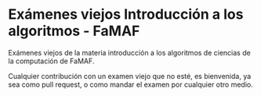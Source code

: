 # Exámenes viejos Introducción a los algoritmos - FaMAF

Exámenes viejos de la materia introducción a los algoritmos de ciencias de la computación de FaMAF.

Cualquier contribución con un examen viejo que no esté, es bienvenida, ya sea como pull request, o como mandar el examen por cualquier otro medio.
